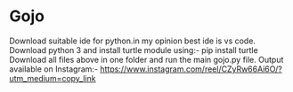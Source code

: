 # Gojo
Download suitable ide for python.in my opinion best ide is vs code.
Download python 3 and install turtle module using:-
pip install turtle
Download all files above in one folder and run the main gojo.py file.
Output available on Instagram:- https://www.instagram.com/reel/CZyRw66Ai6O/?utm_medium=copy_link
